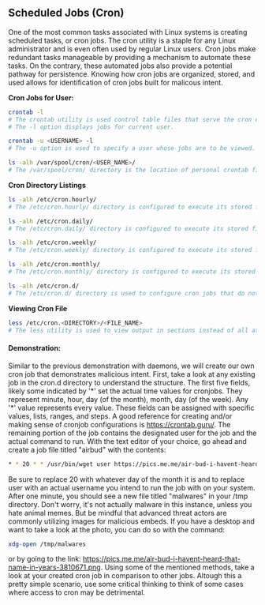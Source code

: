 ## Scheduled Jobs (Cron)
One of the most common tasks associated with Linux systems is creating scheduled tasks, or cron jobs.
The cron utility is a staple for any Linux administrator and is even often used by regular Linux users.
Cron jobs make redundant tasks manageable by providing a mechanism to automate these tasks.
On the contrary, these automated jobs also provide a potential pathway for persistence.
Knowing how cron jobs are organized, stored, and used allows for identification of cron jobs built for malicous intent.  
  
__Cron Jobs for User:__
```bash
crontab -l
# The crontab utility is used control table files that serve the cron daemon.
# The -l option displays jobs for current user.
```
```bash
crontab -u <USERNAME> -l
# The -u option is used to specify a user whose jobs are to be viewed.
```
```bash
ls -alh /var/spool/cron/<USER_NAME>/
# The /var/spool/cron/ directory is the location of personal crontab files for users.
```
__Cron Directory Listings__
```bash
ls -alh /etc/cron.hourly/
# The /etc/cron.hourly/ directory is configured to execute its stored files hourly.
```
```bash
ls -alh /etc/cron.daily/
# The /etc/cron.daily/ directory is configured to execute its stored files daily.
```
```bash
ls -alh /etc/cron.weekly/
# The /etc/cron.weekly/ directory is configured to execute its stored files weekly.
```
```bash
ls -alh /etc/cron.monthly/
# The /etc/cron.monthly/ directory is configured to execute its stored files monthly. 
```
```bash
ls -alh /etc/cron.d/
# The /etc/cron.d/ directory is used to configure cron jobs that do not fit any other available locations. It is often used by packages or for custom cron jobs.
```
__Viewing Cron File__
```bash
less /etc/cron.<DIRECTORY>/<FILE_NAME>
# The less utility is used to view output in sections instead of all at once.
```
  
#### Demonstration:
Similar to the previous demonstration with daemons, we will create our own cron job that demonstrates malicious intent.
First, take a look at any existing job in the cron.d directory to understand the structure.
The first five fields, likely some indicated by '\*' set the actual time values for cronjobs.
They represent minute, hour, day (of the month), month, day (of the week). Any '\*' value represents every value.
These fields can be assigned with specific values, lists, ranges, and steps.
A good reference for creating and/or making sense of cronjob configurations is https://crontab.guru/.
The remaining portion of the job contains the designated user for the job and the actual command to run.
With the text editor of your choice, go ahead and create a job file titled "airbud" with the contents:
```bash
* * 20 * * /usr/bin/wget user https://pics.me.me/air-bud-i-havent-heard-that-name-in-years-3810671.png -O /tmp/malwares
```
Be sure to replace 20 with whatever day of the month it is and to replace user with an actual username you intend to run the job with on your system.
After one minute, you should see a new file titled "malwares" in your /tmp directory.
Don't worry, it's not actually malware in this instance, unless you hate animal memes. But be mindful that advanced threat actors are commonly utilizing images for malicious embeds.
If you have a desktop and want to take a look at the photo, you can do so with the command:
```bash
xdg-open /tmp/malwares
```
or by going to the link: https://pics.me.me/air-bud-i-havent-heard-that-name-in-years-3810671.png.
Using some of the mentioned methods, take a look at your created cron job in comparison to other jobs.
Altough this a pretty simple scenario, use some critical thinking to think of some cases where access to cron may be detrimental.
